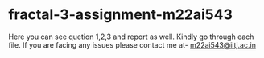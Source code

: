 # fractal-3-assignment-m22ai543

Here you can see quetion 1,2,3 and report as well. Kindly go through each file. If you are facing any issues please contact me at- m22ai543@iitj.ac.in
